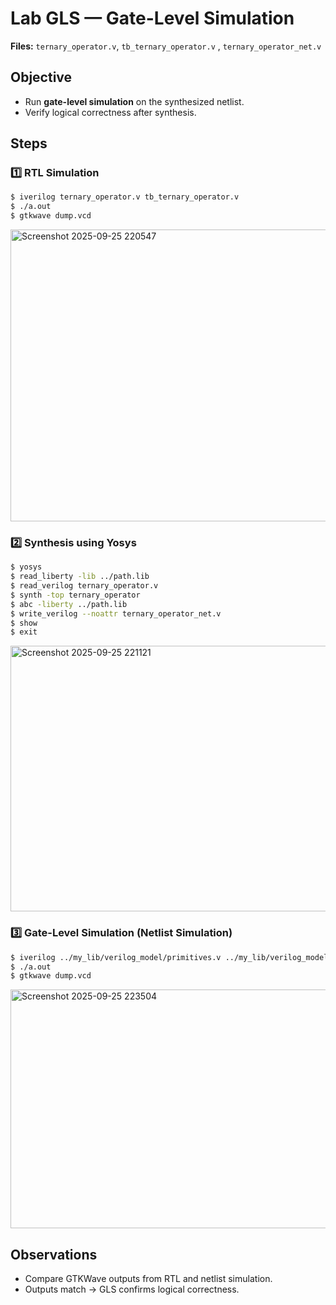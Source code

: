 # Lab GLS — Gate-Level Simulation  
**Files:** `ternary_operator.v`, `tb_ternary_operator.v` , `ternary_operator_net.v`

## Objective
- Run **gate-level simulation** on the synthesized netlist.  
- Verify logical correctness after synthesis.  

## Steps

### 1️⃣ RTL Simulation
```bash
$ iverilog ternary_operator.v tb_ternary_operator.v
$ ./a.out
$ gtkwave dump.vcd
````
<img width="1001" height="467" alt="Screenshot 2025-09-25 220547" src="https://github.com/user-attachments/assets/6d4f5907-0158-41a3-995e-73c860e8f871" />


### 2️⃣ Synthesis using Yosys

```bash
$ yosys
$ read_liberty -lib ../path.lib
$ read_verilog ternary_operator.v
$ synth -top ternary_operator
$ abc -liberty ../path.lib
$ write_verilog --noattr ternary_operator_net.v
$ show
$ exit
```
<img width="626" height="425" alt="Screenshot 2025-09-25 221121" src="https://github.com/user-attachments/assets/9a7a242f-c0e0-418b-b712-08e5f6851e07" />


### 3️⃣ Gate-Level Simulation (Netlist Simulation)

```bash
$ iverilog ../my_lib/verilog_model/primitives.v ../my_lib/verilog_model/sky130_fd_sc_hd.v ternary_operator_net.v tb_ternary_operator.v
$ ./a.out
$ gtkwave dump.vcd
```
<img width="1003" height="382" alt="Screenshot 2025-09-25 223504" src="https://github.com/user-attachments/assets/ac20bdbc-30d4-43da-bf91-df1a55c66595" />


## Observations

* Compare GTKWave outputs from RTL and netlist simulation.
* Outputs match → GLS confirms logical correctness.

````
